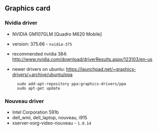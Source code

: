 ## Graphics card

### Nvidia driver

- NVIDIA GM107GLM [Quadro M620 Mobile]
- version: 375.66 - `nvidia-375`
- recommended nvidia 384: http://www.nvidia.com/download/driverResults.aspx/123103/en-us
- newer drivers on ubuntu: https://launchpad.net/~graphics-drivers/+archive/ubuntu/ppa

		sudo add-apt-repository ppa:graphics-drivers/ppa
		sudo apt-get update

### Nouveau driver

- Intel Corporation 591b
- dell_wmi, dell_laptop, nouveau, i915
- xserver-xorg-video-nouveau - `1.0.14`

